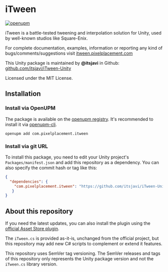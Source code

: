 # iTween
[![openupm](https://img.shields.io/npm/v/com.pixelplacement.itween?label=openupm&registry_uri=https://package.openupm.com)](https://openupm.com/packages/com.pixelplacement.itween/)

iTween is a battle-tested tweening and interpolation solution for Unity, used by well-known studios
like Square-Enix.

For complete documentation, examples, information or reporting any kind of bugs/comments/suggestions
visit [itween.pixelplacement.com](http://itween.pixelplacement.com)

This Unity package is maintained by **@itsjavi** in Github:
[github.com/itsjavi/iTween-Unity](https://github.com/itsjavi/iTween-Unity)

Licensed under the MIT License.

## Installation

### Install via OpenUPM

The package is available on the [openupm registry](https://openupm.com). It's recommended to install it via [openupm-cli](https://github.com/openupm/openupm-cli).


```
openupm add com.pixelplacement.itween
```

### Install via git URL

To install this package, you need to edit your Unity project's `Packages/manifest.json` and add this repository as a dependency. You can also specify the commit hash or tag like this:

```json
{
  "dependencies": {
    "com.pixelplacement.itween": "https://github.com/itsjavi/iTween-Unity.git#1.0.0",
   }
}
```

## About this repository

If you need the latest updates, you can also install the plugin using the
[official Asset Store plugin](https://assetstore.unity.com/packages/tools/animation/itween-84).

The `iTween.cs` is provided as-it-is, unchanged from the official project,
but this repository may add new C# scripts to complement or extend it features.

This repository uses SemVer tag versioning. The SemVer releases and tags of this repository
only represents the Unity package version and not the `iTween.cs` library version.
